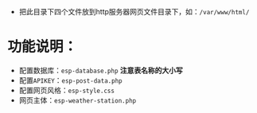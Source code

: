 * 把此目录下四个文件放到http服务器网页文件目录下，如：`/var/www/html/`

# 功能说明：

* 配置数据库：`esp-database.php` **注意表名称的大小写**
* 配置`APIKEY`：`esp-post-data.php`
* 配置网页风格：`esp-style.css`
* 网页主体：`esp-weather-station.php`
